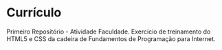 # Currículo
 Primeiro Repositório - Atividade Faculdade.
 Exercício de treinamento do HTML5 e CSS da cadeira de Fundamentos de Programação para Internet.
